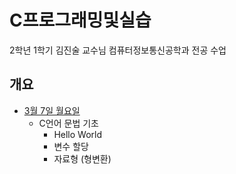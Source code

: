 # C프로그래밍및실습
2학년 1학기 김진술 교수님 컴퓨터정보통신공학과 전공 수업

## 개요
* [3월 7일 월요일](./3.7/)
  * C언어 문법 기초
    * Hello World
    * 변수 할당
    * 자료형 (형변환)